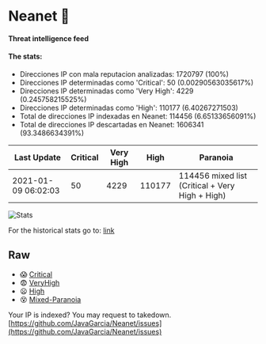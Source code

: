 # Neanet :hocho:
#### Threat intelligence feed
#### The stats:

- Direcciones IP con mala reputacion analizadas: 1720797 (100%)
- Direcciones IP determinadas como 'Critical':  50 (0.00290563035617%)
- Direcciones IP determinadas como 'Very High':  4229 (0.245758215525%)
- Direcciones IP determinadas como 'High':  110177 (6.40267271503)
- Total de direcciones IP indexadas en Neanet:  114456 (6.65133656091%)
- Total de direcciones IP descartadas en Neanet:  1606341 (93.3486634391%)

| Last Update | Critical | Very High | High | Paranoia |
| --- | --- | --- | --- | --- |
| 2021-01-09 06:02:03 | 50 | 4229 | 110177 | 114456 mixed list (Critical + Very High + High)|

![Stats](https://docs.google.com/spreadsheets/d/e/2PACX-1vSnaNMIXVabIpDJjufMlzH7poXnshF3mgd8Is1g9ytUEzVsP5my4Trn8f-xkoLLQ38xpL3HtmUexLo6/pubchart?oid=501124687&format=image)

For the historical stats go to: [link](/stats.csv)
## Raw
- :scream: [Critical](https://raw.githubusercontent.com/JavaGarcia/Neanet/master/blacklists/neanet_critical.txt)
- :fearful: [VeryHigh](https://raw.githubusercontent.com/JavaGarcia/Neanet/master/blacklists/neanet_veryHigh.txtt)
- :frowning: [High](https://raw.githubusercontent.com/JavaGarcia/Neanet/master/blacklists/neanet_high.txt)
- :dizzy_face: [Mixed-Paranoia](https://raw.githubusercontent.com/JavaGarcia/Neanet/master/blacklists/neanet_all.txt)


Your IP is indexed? You may request to takedown. [https://github.com/JavaGarcia/Neanet/issues](https://github.com/JavaGarcia/Neanet/issues)





































































































































































































































































































































































































































































































































































































































































































































































































































































































































































































































































































































































































































































































































































































































































































































































































































































































































































































































































































































































































































































































































































































































































































































































































































































































































































































































































































































































































































































































































































































































































































































































































































































































































































































































































































